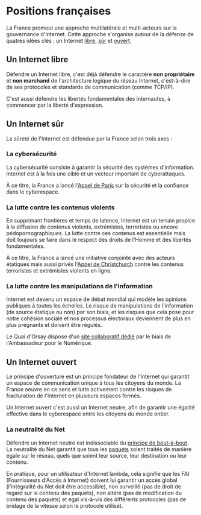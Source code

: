 # Positions françaises

La France promeut une approche multilatérale et multi-acteurs sur la gouvernance d'Internet. Cette approche s'organise autour de la défense de quatres idées clés : un Internet [libre](#un-internet-libre), [sûr](#un-internet-sûr) et [ouvert](#un-internet-ouvert).

## Un Internet libre

Défendre un Internet libre, c'est déjà défendre le caractère **non propriétaire** et **non marchand** de l'architecture logique du réseau Internet, c'est-à-dire de ses protocoles et standards de communication (comme TCP/IP).

C'est aussi défendre les libertés fondamentales des internautes, à commencer par la liberté d'expression. 

## Un Internet sûr

La sûreté de l'Internet est défendue par la France selon trois axes : 

### La cybersécurité 

La cybersécurité consiste à garantir la sécurité des systèmes d'information. Internet est à la fois une cible et un vecteur important de cyberattaques.

À ce titre, la France a lancé l'[Appel de Paris](https://pariscall.international/fr/) sur la sécurité et la confiance dans le cyberespace.

### La lutte contre les contenus violents

En supprimant frontières et temps de latence, Internet est un terrain propice à la diffusion de contenus violents, extrémistes, terroristes ou encore pédopornographiques. La lutte contre ces contenus est essentielle mais doit toujours se faire dans le respect des droits de l'Homme et des libertés fondamentales. 

À ce titre, la France a lancé une initiative conjointe avec des acteurs étatiques mais aussi privés l'[Appel de Christchurch](https://www.appeldechristchurch.com/) contre les contenus terroristes et extrémistes violents en ligne. 

### La lutte contre les manipulations de l'information

Internet est devenu un espace de débat mondial qui modèle les opinions publiques à toutes les échelles. Le risque de manipulations de l'information (de source étatique ou non) par son biais, et les risques que cela pose pour notre cohésion sociale et nos processus électoraux deviennent de plus en plus prégnants et doivent être régulés. 

Le Quai d'Orsay dispose d'un [site collaboratif dédié](https://disinfo.quaidorsay.fr/fr) par le biais de l'Ambassadeur pour le Numérique.

## Un Internet ouvert 

Le principe d'ouverture est un principe fondateur de l'Internet qui garantit un espace de communication unique à tous les citoyens du monde. La France oeuvre en ce sens et lutte activement contre les risques de fracturation de l'Internet en plusieurs espaces fermés. 

Un Internet ouvert c'est aussi un Internet neutre, afin de garantir une égalité effective dans le cyberespace entre les citoyens du monde entier.

### La neutralité du Net

Défendre un Internet neutre est indissociable du [principe de bout-à-bout](Glossaire.md#principe-de-bout-à-bout). La neutralité du Net garantit que tous les [paquets](Glossaire.md#paquet) soient traités de manière égale sur le réseau, quels que soient leur source, leur destination ou leur contenu. 

En pratique, pour un utilisateur d'Internet lambda, cela signifie que les FAI (Fournisseurs d'Accès à Internet) doivent lui garantir un accès global (l'intégralité du Net doit être accessible), non surveillé (pas de droit de regard sur le contenu des paquets), non altéré (pas de modification du contenu des paquets) et égal vis-à-vis des différents protocoles (pas de bridage de la vitesse selon le protocole utilisé).